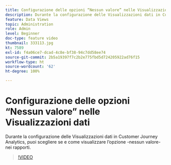```yaml
---
title: Configurazione delle opzioni “Nessun valore” nelle Visualizzazioni dati
description: Durante la configurazione delle Visualizzazioni dati in Customer Journey Analytics, puoi scegliere se e come visualizzare l’opzione -nessun valore- nei rapporti.
feature: Data Views
topic: Administration
role: Admin
level: Beginner
doc-type: feature video
thumbnail: 333113.jpg
kt: 7589
exl-id: f4a06ce7-dcad-4c8e-bf38-94c7dd58ee74
source-git-commit: 2b5a19397f7c2b2e775fbd5d724205922ad76f15
workflow-type: ht
source-wordcount: '62'
ht-degree: 100%

---
```


# Configurazione delle opzioni “Nessun valore” nelle Visualizzazioni dati

Durante la configurazione delle Visualizzazioni dati in Customer Journey Analytics, puoi scegliere se e come visualizzare l’opzione -nessun valore- nei rapporti.

>[!VIDEO](https://video.tv.adobe.com/v/333113/?quality=12&learn=on)
